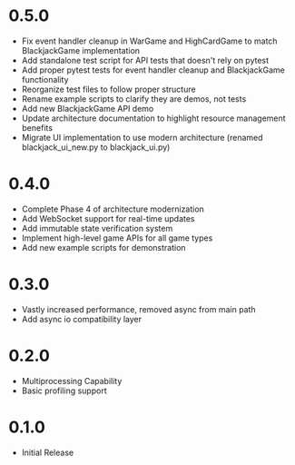 # 0.5.0

* Fix event handler cleanup in WarGame and HighCardGame to match BlackjackGame implementation
* Add standalone test script for API tests that doesn't rely on pytest
* Add proper pytest tests for event handler cleanup and BlackjackGame functionality
* Reorganize test files to follow proper structure
* Rename example scripts to clarify they are demos, not tests
* Add new BlackjackGame API demo
* Update architecture documentation to highlight resource management benefits
* Migrate UI implementation to use modern architecture (renamed blackjack_ui_new.py to blackjack_ui.py)

# 0.4.0

* Complete Phase 4 of architecture modernization
* Add WebSocket support for real-time updates
* Add immutable state verification system
* Implement high-level game APIs for all game types
* Add new example scripts for demonstration

# 0.3.0

* Vastly increased performance, removed async from main path
* Add async io compatibility layer

# 0.2.0

* Multiprocessing Capability
* Basic profiling support

# 0.1.0

* Initial Release
